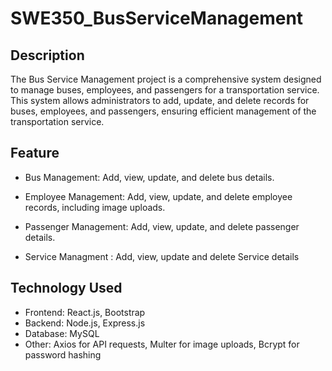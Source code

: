 # SWE350_BusServiceManagement

## Description

The Bus Service Management project is a comprehensive system designed to manage buses, employees, and passengers for a transportation service. This system allows administrators to add, update, and delete records for buses, employees, and passengers, ensuring efficient management of the transportation service.


## Feature

- Bus Management: Add, view, update, and delete bus details.

- Employee Management: Add, view, update, and delete employee records, including image uploads.

- Passenger Management: Add, view, update, and delete passenger details.

- Service Managment : Add, view, update and delete Service details


## Technology Used

- Frontend: React.js, Bootstrap
- Backend: Node.js, Express.js
- Database: MySQL
- Other: Axios for API requests, Multer for image uploads, Bcrypt for password hashing

